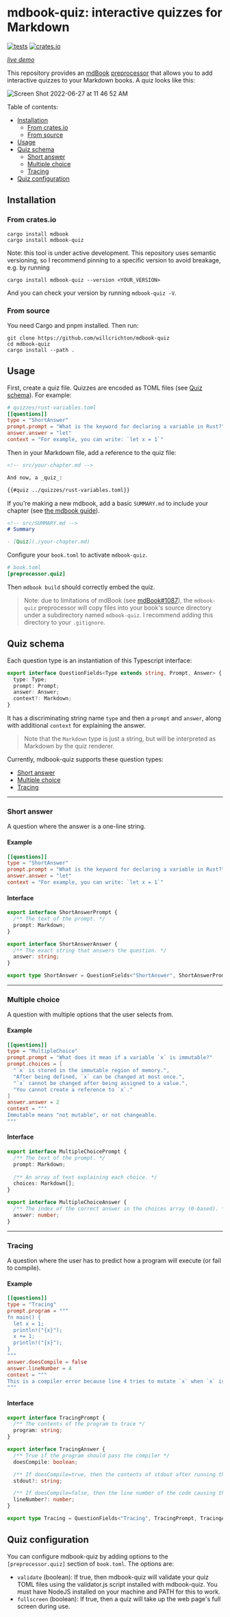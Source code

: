 # mdbook-quiz: interactive quizzes for Markdown


[![tests](https://github.com/willcrichton/mdbook-quiz/actions/workflows/main.yml/badge.svg)](https://github.com/willcrichton/mdbook-quiz/actions/workflows/main.yml)
[![crates.io](https://img.shields.io/crates/v/mdbook-quiz.svg)](https://crates.io/crates/mdbook-quiz)

_[live demo](https://willcrichton.net/mdbook-quiz/)_

This repository provides an [mdBook](https://github.com/rust-lang/mdBook) [preprocessor](https://rust-lang.github.io/mdBook/format/configuration/preprocessors.html) that allows you to add interactive quizzes to your Markdown books. A quiz looks like this:

![Screen Shot 2022-06-27 at 11 46 52 AM](https://user-images.githubusercontent.com/663326/176013623-249b0d71-ad59-4926-8067-4a8e767a4ab8.png)

Table of contents:
 * [Installation](#installation)
   + [From crates.io](#from-cratesio)
   + [From source](#from-source)
 * [Usage](#usage)
 * [Quiz schema](#quiz-schema)
   + [Short answer](#short-answer)
   + [Multiple choice](#multiple-choice)
   + [Tracing](#tracing)
 * [Quiz configuration](#quiz-configuration)


## Installation

### From crates.io

```
cargo install mdbook
cargo install mdbook-quiz
```

Note: this tool is under active development. This repository uses semantic versioning, so I recommend pinning to a specific version to avoid breakage, e.g. by running

```
cargo install mdbook-quiz --version <YOUR_VERSION>
```

And you can check your version by running `mdbook-quiz -V`.

### From source

You need Cargo and pnpm installed. Then run:

```
git clone https://github.com/willcrichton/mdbook-quiz
cd mdbook-quiz
cargo install --path .
```

## Usage

First, create a quiz file. Quizzes are encoded as TOML files (see [Quiz schema](#quiz-schema)). For example:

```toml
# quizzes/rust-variables.toml
[[questions]]
type = "ShortAnswer"
prompt.prompt = "What is the keyword for declaring a variable in Rust?"
answer.answer = "let"
context = "For example, you can write: `let x = 1`"
```
 
Then in your Markdown file, add a reference to the quiz file:

```markdown
<!-- src/your-chapter.md -->

And now, a _quiz_:

{{#quiz ../quizzes/rust-variables.toml}}
```

If you're making a new mdbook, add a basic `SUMMARY.md` to include your chapter (see [the mdbook guide](https://rust-lang.github.io/mdBook/cli/init.html)).

```markdown
<!-- src/SUMMARY.md -->
# Summary

- [Quiz](./your-chapter.md)
```

Configure your `book.toml` to activate `mdbook-quiz`.
```toml
# book.toml
[preprocessor.quiz]
```

Then `mdbook build` should correctly embed the quiz.

> Note: due to limitations of mdBook (see [mdBook#1087](https://github.com/rust-lang/mdBook/issues/1087)), the `mdbook-quiz` preprocessor will copy files into your book's source directory under a subdirectory named `mdbook-quiz`. I recommend adding this directory to your `.gitignore`.

## Quiz schema

Each question type is an instantiation of this Typescript interface:

```ts
export interface QuestionFields<Type extends string, Prompt, Answer> {
  type: Type;
  prompt: Prompt;
  answer: Answer;
  context?: Markdown;
}
```

It has a discriminating string name `type` and then a `prompt` and `answer`, along with additional `context` for explaining the answer.

> Note that the `Markdown` type is just a string, but will be interpreted as Markdown by the quiz renderer.

Currently, mdbook-quiz supports these question types:
* [Short answer](#short-answer)
* [Multiple choice](#multiple-choice)
* [Tracing](#tracing)

<hr />

### Short answer

A question where the answer is a one-line string.

#### Example

```toml
[[questions]]
type = "ShortAnswer"
prompt.prompt = "What is the keyword for declaring a variable in Rust?"
answer.answer = "let"
context = "For example, you can write: `let x = 1`"
```

#### Interface

```ts
export interface ShortAnswerPrompt {
  /** The text of the prompt. */
  prompt: Markdown;
}

export interface ShortAnswerAnswer {
  /** The exact string that answers the question. */
  answer: string;
}

export type ShortAnswer = QuestionFields<"ShortAnswer", ShortAnswerPrompt, ShortAnswerAnswer>;
```

<hr />

### Multiple choice

A question with multiple options that the user selects from.

#### Example

```toml
[[questions]]
type = "MultipleChoice"
prompt.prompt = "What does it mean if a variable `x` is immutable?"
prompt.choices = [
  "`x` is stored in the immutable region of memory.",
  "After being defined, `x` can be changed at most once.",
  "`x` cannot be changed after being assigned to a value.",
  "You cannot create a reference to `x`."
]
answer.answer = 2
context = """
Immutable means "not mutable", or not changeable.
"""
```

#### Interface

```ts
export interface MultipleChoicePrompt {
  /** The text of the prompt. */
  prompt: Markdown;
  
  /** An array of text explaining each choice. */
  choices: Markdown[];
}

export interface MultipleChoiceAnswer {
  /** The index of the correct answer in the choices array (0-based). */
  answer: number;
}
```

<hr />

### Tracing

A question where the user has to predict how a program will execute (or fail to compile).

#### Example

```toml
[[questions]]
type = "Tracing"
prompt.program = """
fn main() {
  let x = 1;
  println!("{x}");
  x += 1;
  println!("{x}");
}
"""
answer.doesCompile = false
answer.lineNumber = 4
context = """
This is a compiler error because line 4 tries to mutate `x` when `x` is not marked as `mut`.
"""
```

#### Interface

```ts
export interface TracingPrompt {
  /** The contents of the program to trace */
  program: string;
}

export interface TracingAnswer {
  /** True if the program should pass the compiler */
  doesCompile: boolean;

  /** If doesCompile=true, then the contents of stdout after running the program */
  stdout?: string;

  /** If doesCompile=false, then the line number of the code causing the error */
  lineNumber?: number;
}

export type Tracing = QuestionFields<"Tracing", TracingPrompt, TracingAnswer>;
```

## Quiz configuration

You can configure mdbook-quiz by adding options to the `[preprocessor.quiz]` section of `book.toml`. The options are:

* `validate` (boolean): If true, then mdbook-quiz will validate your quiz TOML files using the validator.js script installed with mdbook-quiz. You must have NodeJS installed on your machine and PATH for this to work.
* `fullscreen` (boolean): If true, then a quiz will take up the web page's full screen during use.
